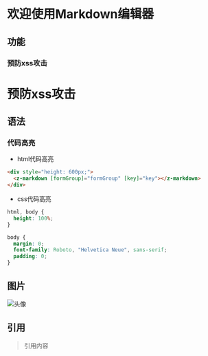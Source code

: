 # 欢迎使用Markdown编辑器

## 功能

### 预防xss攻击

<h1>预防xss攻击</h1>

## 语法

### 代码高亮

- html代码高亮

```html
<div style="height: 600px;">
  <z-markdown [formGroup]="formGroup" [key]="key"></z-markdown>
</div>
```

- css代码高亮

```css
html, body {
  height: 100%;
}

body {
  margin: 0;
  font-family: Roboto, "Helvetica Neue", sans-serif;
  padding: 0;
}
```


## 图片

![头像](https://hezhijian.oss-cn-beijing.aliyuncs.com/blog/img/avatar.jpg)


## 引用

> 引用内容

